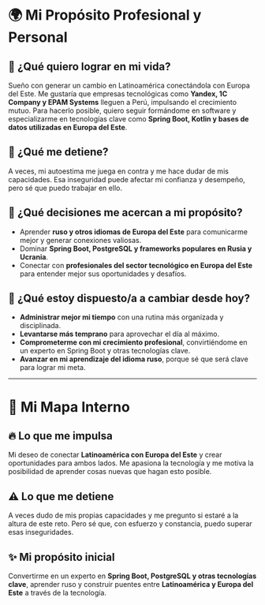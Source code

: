 # 🌍 Mi Propósito Profesional y Personal

## 📌 ¿Qué quiero lograr en mi vida?  
Sueño con generar un cambio en Latinoamérica conectándola con Europa del Este. Me gustaría que empresas tecnológicas como **Yandex, 1C Company y EPAM Systems** lleguen a Perú, impulsando el crecimiento mutuo. Para hacerlo posible, quiero seguir formándome en software y especializarme en tecnologías clave como **Spring Boot, Kotlin y bases de datos utilizadas en Europa del Este**.  

## 🚧 ¿Qué me detiene?  
A veces, mi autoestima me juega en contra y me hace dudar de mis capacidades. Esa inseguridad puede afectar mi confianza y desempeño, pero sé que puedo trabajar en ello.  

## 🎯 ¿Qué decisiones me acercan a mi propósito?  
- Aprender **ruso y otros idiomas de Europa del Este** para comunicarme mejor y generar conexiones valiosas.  
- Dominar **Spring Boot, PostgreSQL y frameworks populares en Rusia y Ucrania**.  
- Conectar con **profesionales del sector tecnológico en Europa del Este** para entender mejor sus oportunidades y desafíos.  

## 🔄 ¿Qué estoy dispuesto/a a cambiar desde hoy?  
- **Administrar mejor mi tiempo** con una rutina más organizada y disciplinada.  
- **Levantarse más temprano** para aprovechar el día al máximo.  
- **Comprometerme con mi crecimiento profesional**, convirtiéndome en un experto en Spring Boot y otras tecnologías clave.  
- **Avanzar en mi aprendizaje del idioma ruso**, porque sé que será clave para lograr mi meta.  

---

# 💬 Mi Mapa Interno  

## 🔥 Lo que me impulsa  
Mi deseo de conectar **Latinoamérica con Europa del Este** y crear oportunidades para ambos lados. Me apasiona la tecnología y me motiva la posibilidad de aprender cosas nuevas que hagan esto posible.  

## ⚠️ Lo que me detiene  
A veces dudo de mis propias capacidades y me pregunto si estaré a la altura de este reto. Pero sé que, con esfuerzo y constancia, puedo superar esas inseguridades.  

## ✨ Mi propósito inicial  
Convertirme en un experto en **Spring Boot, PostgreSQL y otras tecnologías clave**, aprender ruso y construir puentes entre **Latinoamérica y Europa del Este** a través de la tecnología.  
